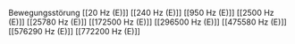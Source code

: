 Bewegungsstörung
[[20 Hz (E)]]
[[240 Hz (E)]]
[[950 Hz (E)]]
[[2500 Hz (E)]]
[[25780 Hz (E)]]
[[172500 Hz (E)]]
[[296500 Hz (E)]]
[[475580 Hz (E)]]
[[576290 Hz (E)]]
[[772200 Hz (E)]]